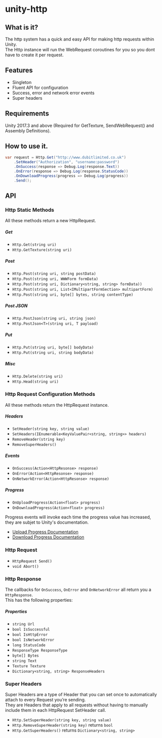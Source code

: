 # unity-http

## What is it?
The http system has a quick and easy API for making http requests within Unity.  
The Http instance will run the WebRequest coroutines for you so you dont have to create it per request.   
 
## Features
* Singleton
* Fluent API for configuration
* Success, error and network error events
* Super headers

## Requirements
Unity 2017.3 and above (Required for GetTexture, SendWebRequest() and Assembly Definitions).

## How to use it.

```c#
var request = Http.Get("http://www.dubitlimited.co.uk")
	.SetHeader("Authorization", "username:password")
	.OnSuccess(response => Debug.Log(response.Text))
	.OnError(response => Debug.Log(response.StatusCode))
	.OnDownloadProgress(progress => Debug.Log(progress))
	.Send();
```

## API

### Http Static Methods

All these methods return a new HttpRequest.  

##### Get
* `Http.Get(string uri)`  
* `Http.GetTexture(string uri)`  
##### Post
* `Http.Post(string uri, string postData)`  
* `Http.Post(string uri, WWWForm formData)`  
* `Http.Post(string uri, Dictionary<string, string> formData))`  
* `Http.Post(string uri, List<IMultipartFormSection> multipartForm)`  
* `Http.Post(string uri, byte[] bytes, string contentType)`  
##### Post JSON
* `Http.PostJson(string uri, string json)`  
* `Http.PostJson<T>(string uri, T payload)` 
##### Put
* `Http.Put(string uri, byte[] bodyData)` 
* `Http.Put(string uri, string bodyData)` 
##### Misc
* `Http.Delete(string uri)`  
* `Http.Head(string uri)`  

### Http Request Configuration Methods

All these methods return the HttpRequest instance.  
##### Headers
* `SetHeader(string key, string value)`  
* `SetHeaders(IEnumerable<KeyValuePair<string, string>> headers)`  
* `RemoveHeader(string key)`  
* `RemoveSuperHeaders()`  
##### Events
* `OnSuccess(Action<HttpResonse> response)`  
* `OnError(Action<HttpResonse> response)`  
* `OnNetworkError(Action<HttpResonse> response)`  
##### Progress
* `OnUploadProgress(Action<float> progress)`  
* `OnDownloadProgress(Action<float> progress)`  

Progress events will invoke each time the progress value has increased, they are subjet to Unity's documentation.
* [Upload Progress Documentation](https://docs.unity3d.com/ScriptReference/Networking.UnityWebRequest-uploadProgress.html)
* [Download Progress Documentation](https://docs.unity3d.com/ScriptReference/Networking.UnityWebRequest-downloadProgress.html)
 
### Http Request

* `HttpRequest Send()`  
* `void Abort()`  

### Http Response
The callbacks for `OnSuccess`, `OnError` and `OnNetworkError` all return you a `HttpResponse`.  
This has the following properties:  
##### Properties
* `string Url`  
* `bool IsSuccessful`  
* `bool IsHttpError`  
* `bool IsNetworkError`  
* `long StatusCode`  
* `ResponseType ResponseType`  
* `byte[] Bytes`  
* `string Text`  
* `Texture Texture`  
* `Dictionary<string, string> ResponseHeaders`  

### Super Headers

Super Headers are a type of Header that you can set once to automatically attach to every Request you’re sending.  
They are Headers that apply to all requests without having to manually include them in each HttpRequest SetHeader call.

* `Http.SetSuperHeader(string key, string value)`
* `Http.RemoveSuperHeader(string key)` returns `bool`
* `Http.GetSuperHeaders()` returns `Dictionary<string, string>`